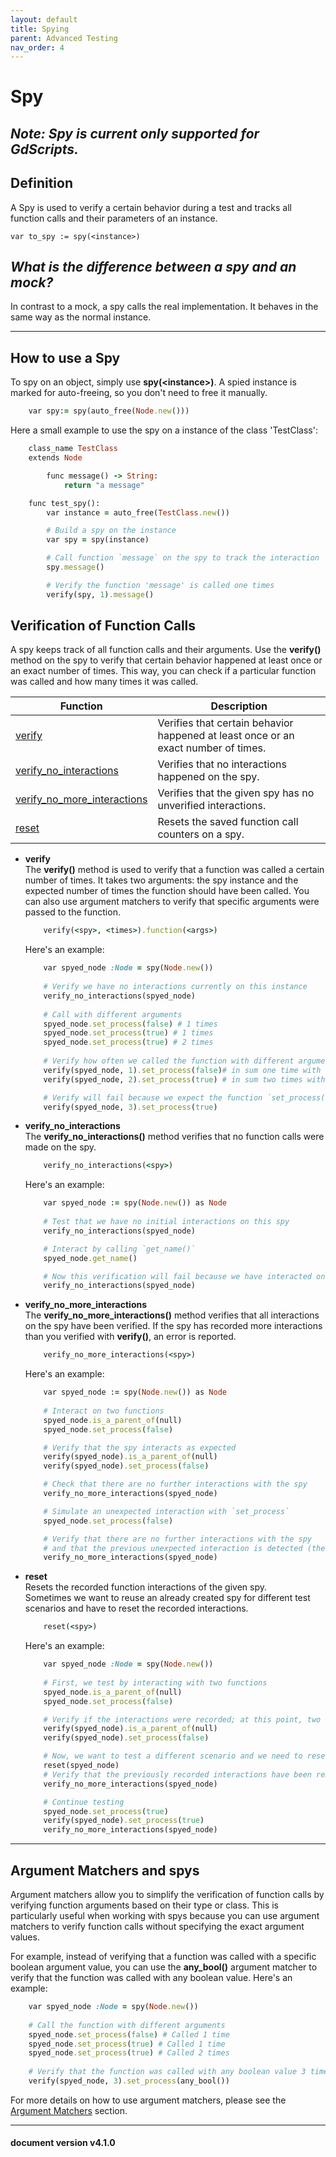 ```yaml
---
layout: default
title: Spying
parent: Advanced Testing
nav_order: 4
---
```


# Spy


## ***Note: Spy is current only supported for GdScripts.***

## Definition
A Spy is used to verify a certain behavior during a test and tracks all function calls and their parameters of an instance.

`var to_spy := spy(<instance>)`

## *What is the difference between a spy and an mock?*

In contrast to a mock, a spy calls the real implementation. It behaves in the same way as the normal instance.

---

## How to use a Spy
To spy on an object, simply use **spy(\<instance\>)**. A spied instance is marked for auto-freeing, so you don't need to free it manually.

```ruby
    var spy:= spy(auto_free(Node.new()))
```

Here a small example to use the spy on a instance of the class 'TestClass':
```ruby
    class_name TestClass
    extends Node

        func message() -> String:
            return "a message"

    func test_spy():
        var instance = auto_free(TestClass.new())

        # Build a spy on the instance
        var spy = spy(instance)

        # Call function `message` on the spy to track the interaction
        spy.message()

        # Verify the function 'message' is called one times
        verify(spy, 1).message()
```

## Verification of Function Calls
A spy keeps track of all function calls and their arguments. Use the **verify()** method on the spy to verify that certain behavior happened at least once or an exact number of times. This way, you can check if a particular function was called and how many times it was called.


|Function |Description |
|---|---|
|[verify](/gdUnit4/advanced_testing/spy/#verify) | Verifies that certain behavior happened at least once or an exact number of times.|
|[verify_no_interactions](/gdUnit4/advanced_testing/spy/#verify_no_interactions) | Verifies that no interactions happened on the spy.|
|[verify_no_more_interactions](/gdUnit4/advanced_testing/spy/#verify_no_more_interactions) | Verifies that the given spy has no unverified interactions.|
|[reset](/gdUnit4/advanced_testing/spy/#reset) | Resets the saved function call counters on a spy.|


* **verify**<br>
    The **verify()** method is used to verify that a function was called a certain number of times. It takes two arguments: the spy instance and the expected number of times the function should have been called. You can also use argument matchers to verify that specific arguments were passed to the function.

    ```ruby
        verify(<spy>, <times>).function(<args>)
    ```
    Here's an example:
    ```ruby
        var spyed_node :Node = spy(Node.new())
        
        # Verify we have no interactions currently on this instance
        verify_no_interactions(spyed_node)
        
        # Call with different arguments
        spyed_node.set_process(false) # 1 times
        spyed_node.set_process(true) # 1 times
        spyed_node.set_process(true) # 2 times
        
        # Verify how often we called the function with different argument 
        verify(spyed_node, 1).set_process(false)# in sum one time with false
        verify(spyed_node, 2).set_process(true) # in sum two times with true

        # Verify will fail because we expect the function `set_process(true)` to be called 3 times but it was only called 2 times
        verify(spyed_node, 3).set_process(true)
    ```

* **verify_no_interactions**<br>
    The **verify_no_interactions()** method verifies that no function calls were made on the spy.

    ```ruby
        verify_no_interactions(<spy>)
    ```
    Here's an example:
    ```ruby
        var spyed_node := spy(Node.new()) as Node
        
        # Test that we have no initial interactions on this spy
        verify_no_interactions(spyed_node)

        # Interact by calling `get_name()`
        spyed_node.get_name()

        # Now this verification will fail because we have interacted on this spy by calling `get_name`
        verify_no_interactions(spyed_node)
    ```

* **verify_no_more_interactions**<br>
    The **verify_no_more_interactions()** method verifies that all interactions on the spy have been verified.
    If the spy has recorded more interactions than you verified with **verify()**, an error is reported.


    ```ruby
        verify_no_more_interactions(<spy>)
    ```
    Here's an example:
    ```ruby
        var spyed_node := spy(Node.new()) as Node
        
        # Interact on two functions 
        spyed_node.is_a_parent_of(null)
        spyed_node.set_process(false)

        # Verify that the spy interacts as expected
        verify(spyed_node).is_a_parent_of(null)
        verify(spyed_node).set_process(false)

        # Check that there are no further interactions with the spy
        verify_no_more_interactions(spyed_node)

        # Simulate an unexpected interaction with `set_process`
        spyed_node.set_process(false)

        # Verify that there are no further interactions with the spy
        # and that the previous unexpected interaction is detected (the test will fail here)
        verify_no_more_interactions(spyed_node)
    ```

* **reset**<br>
    Resets the recorded function interactions of the given spy.<br>
    Sometimes we want to reuse an already created spy for different test scenarios and have to reset the recorded interactions.

    ```ruby
        reset(<spy>)
    ```
    Here's an example:
    ```ruby
        var spyed_node :Node = spy(Node.new())
        
        # First, we test by interacting with two functions 
        spyed_node.is_a_parent_of(null)
        spyed_node.set_process(false)

        # Verify if the interactions were recorded; at this point, two interactions are recorded
        verify(spyed_node).is_a_parent_of(null)
        verify(spyed_node).set_process(false)

        # Now, we want to test a different scenario and we need to reset the current recorded interactions
        reset(spyed_node)
        # Verify that the previously recorded interactions have been removed
        verify_no_more_interactions(spyed_node)

        # Continue testing
        spyed_node.set_process(true)
        verify(spyed_node).set_process(true)
        verify_no_more_interactions(spyed_node)
    ```

---

## Argument Matchers and spys
Argument matchers allow you to simplify the verification of function calls by verifying function arguments based on their type or class. This is particularly useful when working with spys because you can use argument matchers to verify function calls without specifying the exact argument values.

For example, instead of verifying that a function was called with a specific boolean argument value, you can use the **any_bool()** argument matcher to verify that the function was called with any boolean value. Here's an example:


```ruby
    var spyed_node :Node = spy(Node.new())
    
    # Call the function with different arguments
    spyed_node.set_process(false) # Called 1 time
    spyed_node.set_process(true) # Called 1 time
    spyed_node.set_process(true) # Called 2 times
    
    # Verify that the function was called with any boolean value 3 times
    verify(spyed_node, 3).set_process(any_bool())
```
For more details on how to use argument matchers, please see the [Argument Matchers](/gdUnit4/advanced_testing/argument_matchers) section.

---
<h4> document version v4.1.0 </h4>